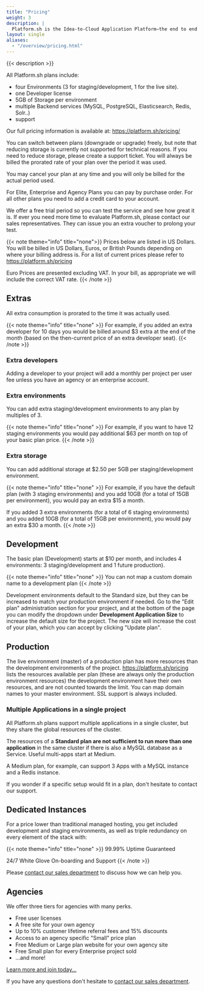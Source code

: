 ```yaml
---
title: "Pricing"
weight: 3
description: |
  Platform.sh is the Idea-to-Cloud Application Platform—the end to end solution to develop and deploy web apps and sites. We offer a free trial period so you can test the service and see how great it is.
layout: single
aliases:
  - "/overview/pricing.html"
---
```


{{< description >}}

All Platform.sh plans include:

* four Environments (3 for staging/development, 1 for the live site).
* one Developer license
* 5GB of Storage per environment
* multiple Backend services (MySQL, PostgreSQL, Elasticsearch, Redis, Solr..)
* support

Our full pricing information is available at: https://platform.sh/pricing/

You can switch between plans (downgrade or upgrade) freely, but note that reducing storage is currently not supported for technical reasons. If you need to reduce storage, please create a support ticket. You will always be billed the prorated rate of your plan over the period it was used.

You may cancel your plan at any time and you will only be billed for the actual period used.

For Elite, Enterprise and Agency Plans you can pay by purchase order. For all other plans you need to add a credit card to your account.

We offer a free trial period so you can test the service and see how great it is. If ever you need more time to evaluate Platform.sh, please contact our sales representatives. They can issue you an extra voucher to prolong your test.

{{< note theme="info" title="none">}}
Prices below are listed in US Dollars.  You will be billed in US Dollars, Euros, or British Pounds depending on where your billing address is. For a list of current prices please refer to https://platform.sh/pricing

Euro Prices are presented excluding VAT.  In your bill, as appropriate we will include the correct VAT rate.
{{< /note >}}

## Extras

All extra consumption is prorated to the time it was actually used.

{{< note theme="info" title="none" >}}
For example, if you added an extra developer for 10 days you would be billed around $3 extra at the end of the month (based on the then-current price of an extra developer seat).
{{< /note >}}

### Extra developers

Adding a developer to your project will add a monthly per project per user fee unless you have an agency or an enterprise account.

### Extra environments

You can add extra staging/development environments to any plan by multiples of 3.

{{< note theme="info" title="none" >}}
For example, if you want to have 12 staging environments you would pay additional $63 per month on top of your basic plan price.
{{< /note >}}

### Extra storage

You can add additional storage at $2.50 per 5GB  per staging/development environment.

{{< note theme="info" title="none" >}}
For example, if you have the default plan (with 3 staging environments) and you add 10GB (for a total of 15GB per environment), you would pay an extra $15 a month.

If you added 3 extra environments (for a total of 6 staging environments) and you added 10GB (for a total of 15GB per environment), you would pay an extra $30 a month.
{{< /note >}}

## Development

The basic plan (Development) starts at $10 per month, and includes 4 environments: 3 staging/development and 1 future production).

{{< note theme="info" title="none" >}}
You can not map a custom domain name to a development plan
{{< /note >}}

Development environments default to the Standard size, but they can be increased to match your production environment if needed. Go to the "Edit plan" administration section for your project, and at the bottom of the page you can modify the dropdown under **Development Application Size** to increase the default size for the project. The new size will increase the cost of your plan, which you can accept by clicking "Update plan".

## Production

The live environment (master) of a production plan has more resources than the development environments of the project. https://platform.sh/pricing lists the resources available per plan (these are always only the production environment resources) the development environment have their own resources, and are not counted towards the limit.
You can map domain names to your master environment. SSL support is always included.


### Multiple Applications in a single project

All Platform.sh plans support multiple applications in a single cluster, but they share the global resources of the cluster.

The resources of a **Standard plan are not sufficient to run more than one application** in the same cluster if there is also a MySQL database as a Service. Useful multi-apps start at Medium.

A Medium plan, for example, can support 3 Apps with a MySQL instance and a Redis instance.

If you wonder if a specific setup would fit in a plan, don't hesitate to contact our support.

## Dedicated Instances

For a price lower than traditional managed hosting, you get included development and staging environments, as well as triple redundancy on every element of the stack with:

{{< note theme="info" title="none" >}}
99.99% Uptime Guaranteed

24/7 White Glove On-boarding and Support
{{< /note >}}

Please [contact our sales department](https://platform.sh/contact/) to discuss how we can help you.

## Agencies

We offer three tiers for agencies with many perks.

* Free user licenses
* A free site for your own agency
* Up to 10% customer lifetime referral fees and 15% discounts
* Access to an agency speciﬁc "Small" price plan
* Free Medium or Large plan website for your own agency site
* Free Small plan for every Enterprise project sold
* &hellip;and more!

[Learn more and join today...](https://platform.sh/solutions/agency)

If you have any questions don't hesitate to [contact our sales department](https://platform.sh/contact/).
